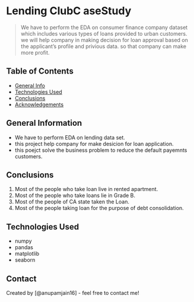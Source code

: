 # Lending ClubC aseStudy
> We have to perform the EDA on consumer finance company dataset which includes  various types of loans provided  to urban customers. we will help company in making decision for loan approval based on the applicant’s profile and privious data. so that company can make more profit.


## Table of Contents
* [General Info](#general-information)
* [Technologies Used](#technologies-used)
* [Conclusions](#conclusions)
* [Acknowledgements](#acknowledgements)


## General Information
- We have to perform  EDA on lending data set.
- this project help company for make desicion for loan application.
- this poejct  solve the business problem to reduce the default payemnts customers.


## Conclusions
1. Most of the people who take loan live in rented apartment.
2. Most of the people who take loans lie in Grade B.
3. Most of the people of CA state taken the Loan. 
4. Most of the people taking loan for the purpose of debt consolidation. 


## Technologies Used
- numpy 
- pandas 
- matplotlib 
- seaborn

## Contact
Created by [@anupamjain16] - feel free to contact me!
